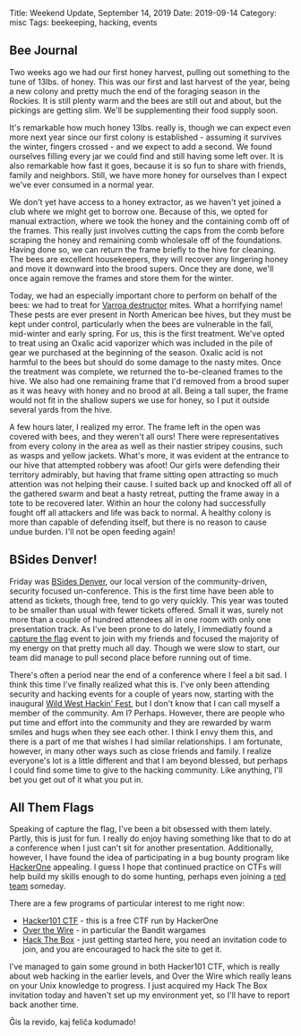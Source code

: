 Title: Weekend Update, September 14, 2019
Date: 2019-09-14
Category: misc
Tags: beekeeping, hacking, events


## Bee Journal

Two weeks ago we had our first honey harvest, pulling out something to the tune
of 13lbs. of honey. This was our first and last harvest of the year, being a new
colony and pretty much the end of the foraging season in the Rockies. It is
still plenty warm and the bees are still out and about, but the pickings are
getting slim. We'll be supplementing their food supply soon.

It's remarkable how much honey 13lbs. really is, though we can expect even more
next year since our first colony is established - assuming it survives the
winter, fingers crossed - and we expect to add a second. We found ourselves
filling every jar we could find and still having some left over. It is also
remarkable how fast it goes, because it is so fun to share with friends, family
and neighbors. Still, we have more honey for ourselves than I expect we've ever
consumed in a normal year.

We don't yet have access to a honey extractor, as we haven't yet joined a club
where we might get to borrow one. Because of this, we opted for manual
extraction, where we took the honey and the containing comb off of the frames.
This really just involves cutting the caps from the comb before scraping the
honey and remaining comb wholesale off of the foundations. Having done so, we
can return the frame briefly to the hive for cleaning. The bees are excellent
housekeepers, they will recover any lingering honey and move it downward into
the brood supers. Once they are done, we'll once again remove the frames and
store them for the winter.

Today, we had an especially important chore to perform on behalf of the bees: we
had to treat for [Varroa
destructor](https://en.wikipedia.org/wiki/Varroa_destructor) mites. What a
horrifying name! These pests are ever present in North American bee hives, but
they must be kept under control, particularly when the bees are vulnerable in
the fall, mid-winter and early spring. For us, this is the first treatment.
We've opted to treat using an Oxalic acid vaporizer which was included in the
pile of gear we purchased at the beginning of the season. Oxalic acid is not
harmful to the bees but should do some damage to the nasty mites. Once the
treatment was complete, we returned the to-be-cleaned frames to the hive. We
also had one remaining frame that I'd removed from a brood super as it was heavy
with honey and no brood at all. Being a tall super, the frame would not fit in
the shallow supers we use for honey, so I put it outside several yards from the
hive.

A few hours later, I realized my error. The frame left in the open was covered
with bees, and they weren't all ours! There were representatives from every
colony in the area as well as their nastier stripey cousins, such as wasps and
yellow jackets. What's more, it was evident at the entrance to our hive that
attempted robbery was afoot! Our girls were defending their territory admirably,
but having that frame sitting open attracting so much attention was not helping
their cause. I suited back up and knocked off all of the gathered swarm and beat
a hasty retreat, putting the frame away in a tote to be recovered later. Within
an hour the colony had successfully fought off all attackers and life was back
to normal. A healthy colony is more than capable of defending itself, but there
is no reason to cause undue burden. I'll not be open feeding again!

## BSides Denver!

Friday was [BSides Denver](https://www.bsidesden.org/), our local version of the
community-driven, security focused un-conference. This is the first time have
been able to attend as tickets, though free, tend to go very quickly. This year
was touted to be smaller than usual with fewer tickets offered. Small it was,
surely not more than a couple of hundred attendees all in one room with only
one presentation track. As I've been prone to do lately, I immediatly found
a [capture the flag](https://en.wikipedia.org/wiki/Wargame_(hacking)) event
to join with my friends and focused the majority of my energy on that pretty
much all day. Though we were slow to start, our team did manage to pull
second place before running out of time.

There's often a period near the end of a conference where I feel a bit sad. I
think this time I've finally realized what this is. I've only been attending
security and hacking events for a couple of years now, starting with the
inaugural [Wild West Hackin' Fest](https://www.wildwesthackinfest.com/), but I
don't know that I can call myself a member of the community. Am I? Perhaps.
However, there are people who put time and effort into the community and they
are rewarded by warm smiles and hugs when they see each other. I think I envy
them this, and there is a part of me that wishes I had similar relationships. I
am fortunate, however, in many other ways such as close friends and family. I
realize everyone's lot is a little different and that I am beyond blessed, but
perhaps I could find some time to give to the hacking community. Like anything,
I'll bet you get out of it what you put in.

## All Them Flags

Speaking of capture the flag, I've been a bit obsessed with them lately. Partly,
this is just for fun. I really do enjoy having something like that to do at a
conference when I just can't sit for another presentation. Additionally,
however, I have found the idea of participating in a bug bounty program like
[HackerOne](https://hackerone.com) appealing. I guess I hope that continued
practice on CTFs will help build my skills enough to do some hunting, perhaps
even joining a [red team](https://en.wikipedia.org/wiki/Red_team) someday.

There are a few programs of particular interest to me right now:

* [Hacker101 CTF](https://ctf.hacker101.com/) - this is a free CTF run by HackerOne
* [Over the Wire](https://overthewire.org) - in particular the Bandit wargames
* [Hack The Box](https://www.hackthebox.eu) - just getting started here, you need an invitation code to join, and you are encouraged to hack the site to get it.

I've managed to gain some ground in both Hacker101 CTF, which is really about
web hacking in the earlier levels, and Over the Wire which really leans on your
Unix knowledge to progress. I just acquired my Hack The Box invitation today and
haven't set up my environment yet, so I'll have to report back another time.

Ĝis la revido, kaj feliĉa kodumado!
